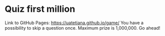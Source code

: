 # Quiz first million

Link to GitHub Pages: https://uatetiana.github.io/game/
You have a possibility to skip a question once.
Maximum prize is 1,000,000. Go ahead!
